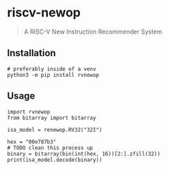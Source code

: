 # riscv-newop
> A RISC-V New Instruction Recommender System

## Installation
```commandline
# preferably inside of a venv
python3 -m pip install rvnewop
```

## Usage
```commandline
import rvnewop
from bitarray import bitarray

isa_model = renewop.RV32("32I")

hex = "00e787b3"
# TODO clean this process up
binary = bitarray(bin(int(hex, 16))[2:].zfill(32))
print(isa_model.decode(binary))
```
